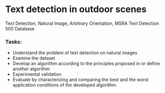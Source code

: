 # Text detection in outdoor scenes

Text Detection, Natural Image, Arbitrary Orientation, MSRA Text Detection 500 Database

### Tasks:

* Understand the problem of text detection on natural images
* Examine the dataset 
* Develop an algorithm according to the principles proposed in <a href = "http://cmp.felk.cvut.cz/~cernyad2/TextCaptchaPdf/Detecting%20Text%20in%20Natural%20Scenes%20with%20Stroke%20Width%20Transform.pdf"></a> or define another algorithm
* Experimental validation.
* Evaluate by characterizing and comparing the best and the worst application conditions of the developed algorithm.
